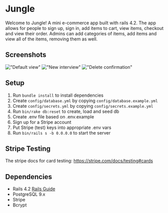 # Jungle

Welcome to Jungle! A mini e-commerce app built with rails 4.2. The app allows for people to sign up, sign in, add items to cart, view items, checkout and view their order. Admins can add categories of items, add items and view all of the items, removing them as well. 

## Screenshots

!["Default view"]()
!["New interview"]()
!["Delete confirmation"]()

## Setup

1. Run `bundle install` to install dependencies
2. Create `config/database.yml` by copying `config/database.example.yml`
3. Create `config/secrets.yml` by copying `config/secrets.example.yml`
4. Run `bin/rake db:reset` to create, load and seed db
5. Create .env file based on .env.example
6. Sign up for a Stripe account
7. Put Stripe (test) keys into appropriate .env vars
8. Run `bin/rails s -b 0.0.0.0` to start the server

## Stripe Testing

The stripe docs for card testing: <https://stripe.com/docs/testing#cards>

## Dependencies

* Rails 4.2 [Rails Guide](http://guides.rubyonrails.org/v4.2/)
* PostgreSQL 9.x
* Stripe
* Bcrypt